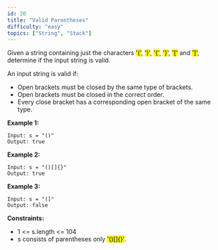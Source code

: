 ```yaml
---
id: 20
title: "Valid Parentheses"
difficulty: "easy"
topics: ["String", "Stack"]
---
```


Given a string containing just the characters <mark>'('</mark>,  <mark>')'</mark>, <mark>'{'</mark>, <mark>'}'</mark>, <mark>'['</mark> and <mark>']'</mark>, determine if the input string is valid.

An input string is valid if:

- Open brackets must be closed by the same type of brackets.
- Open brackets must be closed in the correct order.
- Every close bracket has a corresponding open bracket of the same type.

**Example 1:**

```text
Input: s = "()"
Output: true
```

**Example 2:**

```text
Input: s = "()[]{}"
Output: true
```

**Example 3:**

```text
Input: s = "(]"
Output: false
```

**Constraints:**

- 1 <= s.length <= 104
- s consists of parentheses only <mark>'()[]{}'</mark>.
